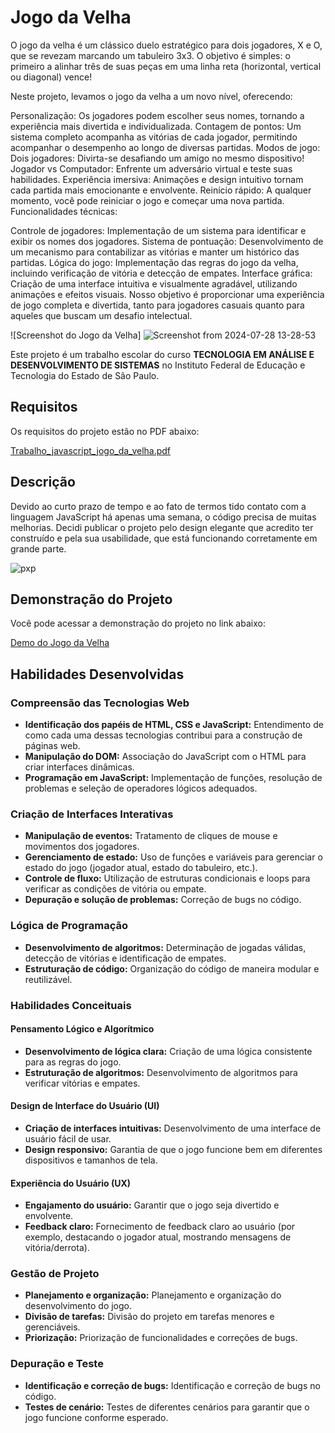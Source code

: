 # Jogo da Velha
O jogo da velha é um clássico duelo estratégico para dois jogadores, X e O, que se revezam marcando um tabuleiro 3x3. O objetivo é simples: o primeiro a alinhar três de suas peças em uma linha reta (horizontal, vertical ou diagonal) vence!

Neste projeto, levamos o jogo da velha a um novo nível, oferecendo:

Personalização: Os jogadores podem escolher seus nomes, tornando a experiência mais divertida e individualizada.
Contagem de pontos: Um sistema completo acompanha as vitórias de cada jogador, permitindo acompanhar o desempenho ao longo de diversas partidas.
Modos de jogo:
Dois jogadores: Divirta-se desafiando um amigo no mesmo dispositivo!
Jogador vs Computador: Enfrente um adversário virtual e teste suas habilidades.
Experiência imersiva: Animações e design intuitivo tornam cada partida mais emocionante e envolvente.
Reinício rápido: A qualquer momento, você pode reiniciar o jogo e começar uma nova partida.
Funcionalidades técnicas:

Controle de jogadores: Implementação de um sistema para identificar e exibir os nomes dos jogadores.
Sistema de pontuação: Desenvolvimento de um mecanismo para contabilizar as vitórias e manter um histórico das partidas.
Lógica do jogo: Implementação das regras do jogo da velha, incluindo verificação de vitória e detecção de empates.
Interface gráfica: Criação de uma interface intuitiva e visualmente agradável, utilizando animações e efeitos visuais.
Nosso objetivo é proporcionar uma experiência de jogo completa e divertida, tanto para jogadores casuais quanto para aqueles que buscam um desafio intelectual.

![Screenshot do Jogo da Velha] ![Screenshot from 2024-07-28 13-28-53](https://github.com/user-attachments/assets/0b1ba65f-2bb1-44df-b5fe-695c8732dded)

Este projeto é um trabalho escolar do curso **TECNOLOGIA EM ANÁLISE E DESENVOLVIMENTO DE SISTEMAS** no Instituto Federal de Educação e Tecnologia do Estado de São Paulo.

## Requisitos

Os requisitos do projeto estão no PDF abaixo:

[Trabalho_javascript_jogo_da_velha.pdf](https://github.com/user-attachments/files/16404378/Trabalho_javascript_jogo_da_velha-2200539d218f413992b5679adb8864d9.pdf)

## Descrição

Devido ao curto prazo de tempo e ao fato de termos tido contato com a linguagem JavaScript há apenas uma semana, o código precisa de muitas melhorias. Decidi publicar o projeto pelo design elegante que acredito ter construído e pela sua usabilidade, que está funcionando corretamente em grande parte.

![pxp](https://github.com/user-attachments/assets/b3dc8a70-8b52-49d0-8a67-821a03a11adc)


## Demonstração do Projeto

Você pode acessar a demonstração do projeto no link abaixo:

[Demo do Jogo da Velha](https://jogo-da-velha-one-mauve.vercel.app/)

## Habilidades Desenvolvidas

### Compreensão das Tecnologias Web

- **Identificação dos papéis de HTML, CSS e JavaScript:** Entendimento de como cada uma dessas tecnologias contribui para a construção de páginas web.
- **Manipulação do DOM:** Associação do JavaScript com o HTML para criar interfaces dinâmicas.
- **Programação em JavaScript:** Implementação de funções, resolução de problemas e seleção de operadores lógicos adequados.

### Criação de Interfaces Interativas

- **Manipulação de eventos:** Tratamento de cliques de mouse e movimentos dos jogadores.
- **Gerenciamento de estado:** Uso de funções e variáveis para gerenciar o estado do jogo (jogador atual, estado do tabuleiro, etc.).
- **Controle de fluxo:** Utilização de estruturas condicionais e loops para verificar as condições de vitória ou empate.
- **Depuração e solução de problemas:** Correção de bugs no código.

### Lógica de Programação

- **Desenvolvimento de algoritmos:** Determinação de jogadas válidas, detecção de vitórias e identificação de empates.
- **Estruturação de código:** Organização do código de maneira modular e reutilizável.

### Habilidades Conceituais

#### Pensamento Lógico e Algorítmico

- **Desenvolvimento de lógica clara:** Criação de uma lógica consistente para as regras do jogo.
- **Estruturação de algoritmos:** Desenvolvimento de algoritmos para verificar vitórias e empates.

#### Design de Interface do Usuário (UI)

- **Criação de interfaces intuitivas:** Desenvolvimento de uma interface de usuário fácil de usar.
- **Design responsivo:** Garantia de que o jogo funcione bem em diferentes dispositivos e tamanhos de tela.

#### Experiência do Usuário (UX)

- **Engajamento do usuário:** Garantir que o jogo seja divertido e envolvente.
- **Feedback claro:** Fornecimento de feedback claro ao usuário (por exemplo, destacando o jogador atual, mostrando mensagens de vitória/derrota).

### Gestão de Projeto

- **Planejamento e organização:** Planejamento e organização do desenvolvimento do jogo.
- **Divisão de tarefas:** Divisão do projeto em tarefas menores e gerenciáveis.
- **Priorização:** Priorização de funcionalidades e correções de bugs.

### Depuração e Teste

- **Identificação e correção de bugs:** Identificação e correção de bugs no código.
- **Testes de cenário:** Testes de diferentes cenários para garantir que o jogo funcione conforme esperado.
```
